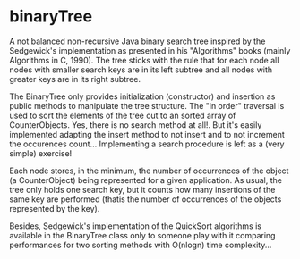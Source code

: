 # binaryTree
A not balanced non-recursive Java binary search tree inspired by the Sedgewick's implementation as presented in his "Algorithms" books (mainly Algorithms in C, 1990). The tree sticks with the rule that for each node all nodes with smaller search keys are in its left subtree and all nodes with greater keys are in its right subtree.

The BinaryTree only provides initialization (constructor) and insertion as public methods to manipulate the tree structure. The "in order" traversal is used to sort the elements of the tree out to an sorted array of CounterObjects. Yes, there is no search method at all!. But it's easily implemented adapting the insert method to not insert and to not increment the occurences count... Implementing a search procedure is left as a (very simple) exercise!


Each node stores, in the minimum, the number of occurrences of the object (a CounterObject) being represented for a given application. As usual, the tree only holds one search key, but it counts how many insertions of the same key are performed (thatis the number of occurrences of the objects represented by the key).

Besides, Sedgewick's implementation of the QuickSort algorithms is available in the BinaryTree class only to someone play with it comparing performances for two sorting methods with O(nlogn) time complexity...


